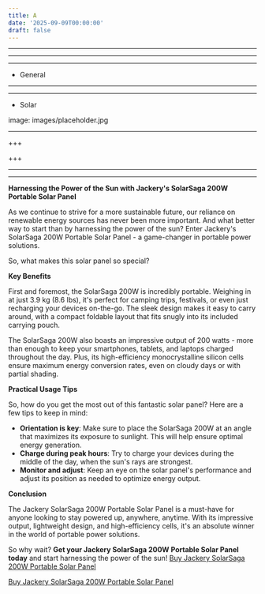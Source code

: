 ```yaml
---
title: A
date: '2025-09-09T00:00:00'
draft: false
---
```


---



---

---




- General
---

---

- Solar

image: images/placeholder.jpg

---

+++






+++





---



---
**Harnessing the Power of the Sun with Jackery's SolarSaga 200W Portable Solar Panel**

As we continue to strive for a more sustainable future, our reliance on renewable energy sources has never been more important. And what better way to start than by harnessing the power of the sun? Enter Jackery's SolarSaga 200W Portable Solar Panel - a game-changer in portable power solutions.

So, what makes this solar panel so special?

**Key Benefits**

First and foremost, the SolarSaga 200W is incredibly portable. Weighing in at just 3.9 kg (8.6 lbs), it's perfect for camping trips, festivals, or even just recharging your devices on-the-go. The sleek design makes it easy to carry around, with a compact foldable layout that fits snugly into its included carrying pouch.

The SolarSaga 200W also boasts an impressive output of 200 watts - more than enough to keep your smartphones, tablets, and laptops charged throughout the day. Plus, its high-efficiency monocrystalline silicon cells ensure maximum energy conversion rates, even on cloudy days or with partial shading.

**Practical Usage Tips**

So, how do you get the most out of this fantastic solar panel? Here are a few tips to keep in mind:

* **Orientation is key**: Make sure to place the SolarSaga 200W at an angle that maximizes its exposure to sunlight. This will help ensure optimal energy generation.
* **Charge during peak hours**: Try to charge your devices during the middle of the day, when the sun's rays are strongest.
* **Monitor and adjust**: Keep an eye on the solar panel's performance and adjust its position as needed to optimize energy output.

**Conclusion**

The Jackery SolarSaga 200W Portable Solar Panel is a must-have for anyone looking to stay powered up, anywhere, anytime. With its impressive output, lightweight design, and high-efficiency cells, it's an absolute winner in the world of portable power solutions.

So why wait? **Get your Jackery SolarSaga 200W Portable Solar Panel today** and start harnessing the power of the sun! [Buy Jackery SolarSaga 200W Portable Solar Panel](https://www.amazon.com/dp/B0D5CCY5Y2)

[Buy Jackery SolarSaga 200W Portable Solar Panel](https://www.amazon.com/dp/B0D5CCY5Y2)